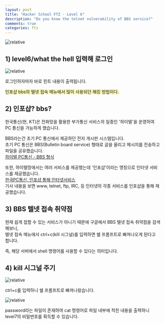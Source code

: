 ```yaml
---
layout: post
title: "Hacker School FTZ - Level 6"
description: "Do you know the telnet vulnerability of BBS service?"
comments: true
categories: ftz
---
```

<img data-action="zoom" src='{{ "assets/ftz/level6/1.jpg" | relative_url }}' alt='relative'>  

## 1) level6/what the hell 입력해 로그인  

<img data-action="zoom" src='{{ "assets/ftz/level6/2.png" | relative_url }}' alt='relative'>  

로그인하자마자 바로 힌트 내용이 출력됩니다.  

<span style="background-color: #fff8b2">인포샵 bbs의 텔넷 접속 메뉴에서 많이 사용되던 해킹 방법이다.</span>  

## 2) 인포샵? bbs?  

한국통신(현, KT)은 전화망을 활용한 부가통신 서비스의 일종인 '하이텔'을 운영하여 PC 통신을 가능하게 했습니다.  

BBS라는건 초기 PC 통신에서 제공하던 전자 게시판 시스템입니다.  
초기 PC 통신은 BBS(Bulletin board service) 형태로 글을 올리고 메시지를 전송하고 파일을 공유했습니다.    
<a href="http://bit.ly/U2c8NY">하이텔 PC통신 - BBS 형식 </a>  

또한, 하이텔망에서는 여러 서비스를 제공했는데 '인포샵'이라는 명칭으로 인터넷 서비스를 제공했습니다.  
<a href="https://m.etnews.com/199609120030">한국PC통신, 인포샵 통해 인터넷서비스</a>  
기사 내용을 보면 www, telnet, ftp, IRC, 등 인터넷의 각종 서비스를 인포샵을 통해 제공했습니다.

## 3) BBS 텔넷 접속 취약점  

현재 쉽게 접할 수 있는 서비스가 아니기 때문에 구글에서 BBS 텔넷 접속 취약점을 검색해보니,  
텔넷 접속 메뉴에서 ctrl+c(kill 시그널)를 입력하면 쉘 프롬프트로 빠져나오게 된다고 합니다.  

즉, 해당 서버에서 shell 명령어를 사용할 수 있다는 의미입니다.  

## 4) kill 시그널 주기
  
<img data-action="zoom" src='{{ "assets/ftz/level6/3.png" | relative_url }}' alt='relative'>  

ctrl+c를 입력하니 쉘 프롬프트로 빠져나왔습니다.  

<img data-action="zoom" src='{{ "assets/ftz/level6/4.png" | relative_url }}' alt='relative'>  

password라는 파일이 존재하여 cat 명령어로 파일 내부에 적힌 내용을 출력하니 level7의 비밀번호를 획득할 수 있습니다.  